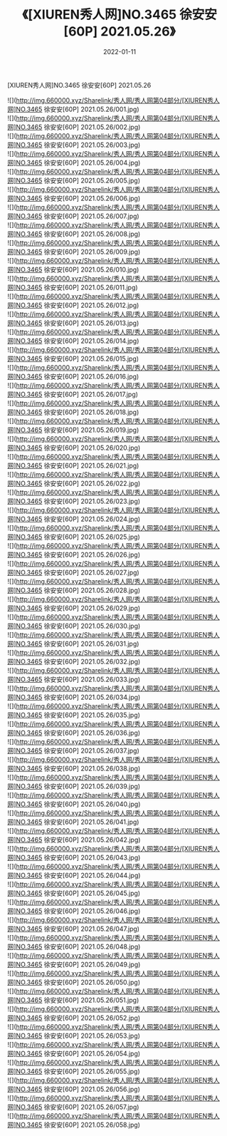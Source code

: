 ﻿---
layout: post
title:  《[XIUREN秀人网]NO.3465 徐安安[60P] 2021.05.26》
date:   2022-01-11
img: http://img.660000.xyz/Sharelink/秀人网/秀人网第04部分/[XIUREN秀人网]NO.3465 徐安安[60P] 2021.05.26/000.jpg
categories: [美女, 清纯, 唯美]
---

[XIUREN秀人网]NO.3465 徐安安[60P] 2021.05.26

 ![](http://img.660000.xyz/Sharelink/秀人网/秀人网第04部分/[XIUREN秀人网]NO.3465 徐安安[60P] 2021.05.26/001.jpg) <br>![](http://img.660000.xyz/Sharelink/秀人网/秀人网第04部分/[XIUREN秀人网]NO.3465 徐安安[60P] 2021.05.26/002.jpg) <br>![](http://img.660000.xyz/Sharelink/秀人网/秀人网第04部分/[XIUREN秀人网]NO.3465 徐安安[60P] 2021.05.26/003.jpg) <br>![](http://img.660000.xyz/Sharelink/秀人网/秀人网第04部分/[XIUREN秀人网]NO.3465 徐安安[60P] 2021.05.26/004.jpg) <br>![](http://img.660000.xyz/Sharelink/秀人网/秀人网第04部分/[XIUREN秀人网]NO.3465 徐安安[60P] 2021.05.26/005.jpg) <br>![](http://img.660000.xyz/Sharelink/秀人网/秀人网第04部分/[XIUREN秀人网]NO.3465 徐安安[60P] 2021.05.26/006.jpg) <br>![](http://img.660000.xyz/Sharelink/秀人网/秀人网第04部分/[XIUREN秀人网]NO.3465 徐安安[60P] 2021.05.26/007.jpg) <br>![](http://img.660000.xyz/Sharelink/秀人网/秀人网第04部分/[XIUREN秀人网]NO.3465 徐安安[60P] 2021.05.26/008.jpg) <br>![](http://img.660000.xyz/Sharelink/秀人网/秀人网第04部分/[XIUREN秀人网]NO.3465 徐安安[60P] 2021.05.26/009.jpg) <br>![](http://img.660000.xyz/Sharelink/秀人网/秀人网第04部分/[XIUREN秀人网]NO.3465 徐安安[60P] 2021.05.26/010.jpg) <br>![](http://img.660000.xyz/Sharelink/秀人网/秀人网第04部分/[XIUREN秀人网]NO.3465 徐安安[60P] 2021.05.26/011.jpg) <br>![](http://img.660000.xyz/Sharelink/秀人网/秀人网第04部分/[XIUREN秀人网]NO.3465 徐安安[60P] 2021.05.26/012.jpg) <br>![](http://img.660000.xyz/Sharelink/秀人网/秀人网第04部分/[XIUREN秀人网]NO.3465 徐安安[60P] 2021.05.26/013.jpg) <br>![](http://img.660000.xyz/Sharelink/秀人网/秀人网第04部分/[XIUREN秀人网]NO.3465 徐安安[60P] 2021.05.26/014.jpg) <br>![](http://img.660000.xyz/Sharelink/秀人网/秀人网第04部分/[XIUREN秀人网]NO.3465 徐安安[60P] 2021.05.26/015.jpg) <br>![](http://img.660000.xyz/Sharelink/秀人网/秀人网第04部分/[XIUREN秀人网]NO.3465 徐安安[60P] 2021.05.26/016.jpg) <br>![](http://img.660000.xyz/Sharelink/秀人网/秀人网第04部分/[XIUREN秀人网]NO.3465 徐安安[60P] 2021.05.26/017.jpg) <br>![](http://img.660000.xyz/Sharelink/秀人网/秀人网第04部分/[XIUREN秀人网]NO.3465 徐安安[60P] 2021.05.26/018.jpg) <br>![](http://img.660000.xyz/Sharelink/秀人网/秀人网第04部分/[XIUREN秀人网]NO.3465 徐安安[60P] 2021.05.26/019.jpg) <br>![](http://img.660000.xyz/Sharelink/秀人网/秀人网第04部分/[XIUREN秀人网]NO.3465 徐安安[60P] 2021.05.26/020.jpg) <br>![](http://img.660000.xyz/Sharelink/秀人网/秀人网第04部分/[XIUREN秀人网]NO.3465 徐安安[60P] 2021.05.26/021.jpg) <br>![](http://img.660000.xyz/Sharelink/秀人网/秀人网第04部分/[XIUREN秀人网]NO.3465 徐安安[60P] 2021.05.26/022.jpg) <br>![](http://img.660000.xyz/Sharelink/秀人网/秀人网第04部分/[XIUREN秀人网]NO.3465 徐安安[60P] 2021.05.26/023.jpg) <br>![](http://img.660000.xyz/Sharelink/秀人网/秀人网第04部分/[XIUREN秀人网]NO.3465 徐安安[60P] 2021.05.26/024.jpg) <br>![](http://img.660000.xyz/Sharelink/秀人网/秀人网第04部分/[XIUREN秀人网]NO.3465 徐安安[60P] 2021.05.26/025.jpg) <br>![](http://img.660000.xyz/Sharelink/秀人网/秀人网第04部分/[XIUREN秀人网]NO.3465 徐安安[60P] 2021.05.26/026.jpg) <br>![](http://img.660000.xyz/Sharelink/秀人网/秀人网第04部分/[XIUREN秀人网]NO.3465 徐安安[60P] 2021.05.26/027.jpg) <br>![](http://img.660000.xyz/Sharelink/秀人网/秀人网第04部分/[XIUREN秀人网]NO.3465 徐安安[60P] 2021.05.26/028.jpg) <br>![](http://img.660000.xyz/Sharelink/秀人网/秀人网第04部分/[XIUREN秀人网]NO.3465 徐安安[60P] 2021.05.26/029.jpg) <br>![](http://img.660000.xyz/Sharelink/秀人网/秀人网第04部分/[XIUREN秀人网]NO.3465 徐安安[60P] 2021.05.26/030.jpg) <br>![](http://img.660000.xyz/Sharelink/秀人网/秀人网第04部分/[XIUREN秀人网]NO.3465 徐安安[60P] 2021.05.26/031.jpg) <br>![](http://img.660000.xyz/Sharelink/秀人网/秀人网第04部分/[XIUREN秀人网]NO.3465 徐安安[60P] 2021.05.26/032.jpg) <br>![](http://img.660000.xyz/Sharelink/秀人网/秀人网第04部分/[XIUREN秀人网]NO.3465 徐安安[60P] 2021.05.26/033.jpg) <br>![](http://img.660000.xyz/Sharelink/秀人网/秀人网第04部分/[XIUREN秀人网]NO.3465 徐安安[60P] 2021.05.26/034.jpg) <br>![](http://img.660000.xyz/Sharelink/秀人网/秀人网第04部分/[XIUREN秀人网]NO.3465 徐安安[60P] 2021.05.26/035.jpg) <br>![](http://img.660000.xyz/Sharelink/秀人网/秀人网第04部分/[XIUREN秀人网]NO.3465 徐安安[60P] 2021.05.26/036.jpg) <br>![](http://img.660000.xyz/Sharelink/秀人网/秀人网第04部分/[XIUREN秀人网]NO.3465 徐安安[60P] 2021.05.26/037.jpg) <br>![](http://img.660000.xyz/Sharelink/秀人网/秀人网第04部分/[XIUREN秀人网]NO.3465 徐安安[60P] 2021.05.26/038.jpg) <br>![](http://img.660000.xyz/Sharelink/秀人网/秀人网第04部分/[XIUREN秀人网]NO.3465 徐安安[60P] 2021.05.26/039.jpg) <br>![](http://img.660000.xyz/Sharelink/秀人网/秀人网第04部分/[XIUREN秀人网]NO.3465 徐安安[60P] 2021.05.26/040.jpg) <br>![](http://img.660000.xyz/Sharelink/秀人网/秀人网第04部分/[XIUREN秀人网]NO.3465 徐安安[60P] 2021.05.26/041.jpg) <br>![](http://img.660000.xyz/Sharelink/秀人网/秀人网第04部分/[XIUREN秀人网]NO.3465 徐安安[60P] 2021.05.26/042.jpg) <br>![](http://img.660000.xyz/Sharelink/秀人网/秀人网第04部分/[XIUREN秀人网]NO.3465 徐安安[60P] 2021.05.26/043.jpg) <br>![](http://img.660000.xyz/Sharelink/秀人网/秀人网第04部分/[XIUREN秀人网]NO.3465 徐安安[60P] 2021.05.26/044.jpg) <br>![](http://img.660000.xyz/Sharelink/秀人网/秀人网第04部分/[XIUREN秀人网]NO.3465 徐安安[60P] 2021.05.26/045.jpg) <br>![](http://img.660000.xyz/Sharelink/秀人网/秀人网第04部分/[XIUREN秀人网]NO.3465 徐安安[60P] 2021.05.26/046.jpg) <br>![](http://img.660000.xyz/Sharelink/秀人网/秀人网第04部分/[XIUREN秀人网]NO.3465 徐安安[60P] 2021.05.26/047.jpg) <br>![](http://img.660000.xyz/Sharelink/秀人网/秀人网第04部分/[XIUREN秀人网]NO.3465 徐安安[60P] 2021.05.26/048.jpg) <br>![](http://img.660000.xyz/Sharelink/秀人网/秀人网第04部分/[XIUREN秀人网]NO.3465 徐安安[60P] 2021.05.26/049.jpg) <br>![](http://img.660000.xyz/Sharelink/秀人网/秀人网第04部分/[XIUREN秀人网]NO.3465 徐安安[60P] 2021.05.26/050.jpg) <br>![](http://img.660000.xyz/Sharelink/秀人网/秀人网第04部分/[XIUREN秀人网]NO.3465 徐安安[60P] 2021.05.26/051.jpg) <br>![](http://img.660000.xyz/Sharelink/秀人网/秀人网第04部分/[XIUREN秀人网]NO.3465 徐安安[60P] 2021.05.26/052.jpg) <br>![](http://img.660000.xyz/Sharelink/秀人网/秀人网第04部分/[XIUREN秀人网]NO.3465 徐安安[60P] 2021.05.26/053.jpg) <br>![](http://img.660000.xyz/Sharelink/秀人网/秀人网第04部分/[XIUREN秀人网]NO.3465 徐安安[60P] 2021.05.26/054.jpg) <br>![](http://img.660000.xyz/Sharelink/秀人网/秀人网第04部分/[XIUREN秀人网]NO.3465 徐安安[60P] 2021.05.26/055.jpg) <br>![](http://img.660000.xyz/Sharelink/秀人网/秀人网第04部分/[XIUREN秀人网]NO.3465 徐安安[60P] 2021.05.26/056.jpg) <br>![](http://img.660000.xyz/Sharelink/秀人网/秀人网第04部分/[XIUREN秀人网]NO.3465 徐安安[60P] 2021.05.26/057.jpg) <br>![](http://img.660000.xyz/Sharelink/秀人网/秀人网第04部分/[XIUREN秀人网]NO.3465 徐安安[60P] 2021.05.26/058.jpg) <br>